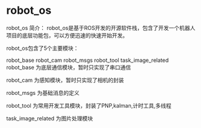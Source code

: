 # robot_os
robot_os 简介：
robot_os是基于ROS开发的开源软件栈，包含了开发一个机器人项目的底层功能包，可以方便迅速的快速开始开发。

robot_os包含了5个主要模块：

robot_base
robot_cam
robot_msgs
robot_tool
task_image_related
robot_base 为底层通信模块，暂时只实现了串口通信

robot_cam 为感知模块，暂时只实现了相机的封装

robot_msgs 为基础消息的定义

robot_tool 为常用开发工具模块，封装了PNP,kalman,计时工具,多线程

task_image_related 为图片处理模块
